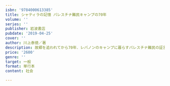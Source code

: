 ```yaml
---
isbn: '9784000613385'
title: シャティラの記憶 パレスチナ難民キャンプの70年
volume: ''
series: ''
publisher: 岩波書店
pubdate: '2019-04-25'
cover: ''
author: 川上泰徳／著
description: 故郷を追われてから70年．レバノンのキャンプに暮らすパレスチナ難民の証言を通して，苦難の歴史を紡ぎ出す．
price: '2600'
genre: ''
target: 一般
format: 単行本
content: 社会

---
```

